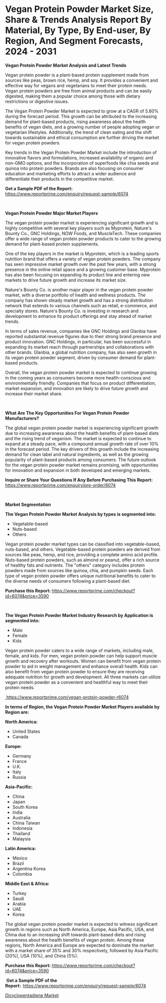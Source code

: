 <p><h1>Vegan Protein Powder Market Size, Share & Trends Analysis Report By Material, By Type, By End-user, By Region, And Segment Forecasts, 2024 - 2031</h1></p><p><strong>Vegan Protein Powder Market Analysis and Latest Trends</strong></p>
<p><p>Vegan protein powder is a plant-based protein supplement made from sources like peas, brown rice, hemp, and soy. It provides a convenient and effective way for vegans and vegetarians to meet their protein needs. Vegan protein powders are free from animal products and can be easily digested, making them a popular choice among those with dietary restrictions or digestive issues.</p><p>The Vegan Protein Powder Market is expected to grow at a CAGR of 5.80% during the forecast period. This growth can be attributed to the increasing demand for plant-based products, rising awareness about the health benefits of vegan diets, and a growing number of people adopting vegan or vegetarian lifestyles. Additionally, the trend of clean eating and the shift towards sustainable and ethical consumption are further driving the market for vegan protein powders.</p><p>Key trends in the Vegan Protein Powder Market include the introduction of innovative flavors and formulations, increased availability of organic and non-GMO options, and the incorporation of superfoods like chia seeds and quinoa into protein powders. Brands are also focusing on consumer education and marketing efforts to attract a wider audience and differentiate their products in the competitive market.</p></p>
<p><strong>Get a Sample PDF of the Report:&nbsp;</strong> <a href="https://www.reportprime.com/enquiry/request-sample/6074">https://www.reportprime.com/enquiry/request-sample/6074</a></p>
<p>&nbsp;</p>
<p><strong>Vegan Protein Powder Major Market Players</strong></p>
<p><p>The vegan protein powder market is experiencing significant growth and is highly competitive with several key players such as Myprotein, Nature's Bounty Co., GNC Holdings, NOW Foods, and MuscleTech. These companies offer a wide range of vegan protein powder products to cater to the growing demand for plant-based protein supplements.</p><p>One of the key players in the market is Myprotein, which is a leading sports nutrition brand that offers a variety of vegan protein powders. The company has seen impressive market growth over the past few years, with a strong presence in the online retail space and a growing customer base. Myprotein has also been focusing on expanding its product line and entering new markets to drive future growth and increase its market size.</p><p>Nature's Bounty Co. is another major player in the vegan protein powder market, with a diverse portfolio of health and wellness products. The company has shown steady market growth and has a strong distribution network that extends to various channels such as retail, e-commerce, and specialty stores. Nature's Bounty Co. is investing in research and development to enhance its product offerings and stay ahead of market trends.</p><p>In terms of sales revenue, companies like GNC Holdings and Glanbia have reported substantial revenue figures due to their strong brand presence and product innovation. GNC Holdings, in particular, has been successful in expanding its market reach through partnerships and collaborations with other brands. Glanbia, a global nutrition company, has also seen growth in its vegan protein powder segment, driven by consumer demand for plant-based products.</p><p>Overall, the vegan protein powder market is expected to continue growing in the coming years as consumers become more health-conscious and environmentally friendly. Companies that focus on product differentiation, market expansion, and innovation are likely to drive future growth and increase their market share.</p></p>
<p>&nbsp;</p>
<p><strong>What Are The Key Opportunities For Vegan Protein Powder Manufacturers?</strong></p>
<p><p>The global vegan protein powder market is experiencing significant growth due to increasing awareness about the health benefits of plant-based diets and the rising trend of veganism. The market is expected to continue to expand at a steady pace, with a compound annual growth rate of over 10% in the forecast period. The key drivers of this growth include the increasing demand for clean label and natural ingredients, as well as the growing popularity of plant-based products among consumers. The future outlook for the vegan protein powder market remains promising, with opportunities for innovation and expansion in both developed and emerging markets.</p></p>
<p><strong>Inquire or Share Your Questions If Any Before Purchasing This Report:</strong> <a href="https://www.reportprime.com/enquiry/pre-order/6074">https://www.reportprime.com/enquiry/pre-order/6074</a></p>
<p>&nbsp;</p>
<p><strong>Market Segmentation</strong></p>
<p><strong>The Vegan Protein Powder Market Analysis by types is segmented into:</strong></p>
<p><ul><li>Vegetable-based</li><li>Nuts-based</li><li>Others</li></ul></p>
<p><p>Vegan protein powder market types can be classified into vegetable-based, nuts-based, and others. Vegetable-based protein powders are derived from sources like peas, hemp, and rice, providing a complete amino acid profile. Nuts-based protein powders, such as almond or peanut, offer a rich source of healthy fats and nutrients. The "others" category includes protein powders made from sources like quinoa, chia, and pumpkin seeds. Each type of vegan protein powder offers unique nutritional benefits to cater to the diverse needs of consumers following a plant-based diet.</p></p>
<p><strong>Purchase this Report:&nbsp;</strong><a href="https://www.reportprime.com/checkout?id=6074&price=3590">https://www.reportprime.com/checkout?id=6074&price=3590</a></p>
<p>&nbsp;</p>
<p><strong>The Vegan Protein Powder Market Industry Research by Application is segmented into:</strong></p>
<p><ul><li>Male</li><li>Female</li><li>Kids</li></ul></p>
<p><p>Vegan protein powder caters to a wide range of markets, including male, female, and kids. For men, vegan protein powder can help support muscle growth and recovery after workouts. Women can benefit from vegan protein powder to aid in weight management and enhance overall health. Kids can also benefit from vegan protein powder to ensure they are receiving adequate nutrition for growth and development. All three markets can utilize vegan protein powder as a convenient and healthful way to meet their protein needs.</p></p>
<p><a href="https://www.reportprime.com/vegan-protein-powder-r6074">&nbsp;https://www.reportprime.com/vegan-protein-powder-r6074</a></p>
<p><strong>In terms of Region, the Vegan Protein Powder Market Players available by Region are:</strong></p>
<p>
    <p> <strong> North America: </strong>
        <ul>
            <li>United States</li>
            <li>Canada</li>
        </ul>
        </p> 
    <p> <strong> Europe: </strong>
        <ul>
            <li>Germany</li>
            <li>France</li>
            <li>U.K.</li>
            <li>Italy</li>
            <li>Russia</li>
        </ul>
        </p> 
    <p> <strong> Asia-Pacific: </strong>
        <ul>
            <li>China</li>
            <li>Japan</li>
            <li>South Korea</li>
            <li>India</li>
            <li>Australia</li>
            <li>China Taiwan</li>
            <li>Indonesia</li>
            <li>Thailand</li>
            <li>Malaysia</li>
        </ul>
        </p> 
    <p> <strong> Latin America: </strong>
        <ul>
            <li>Mexico</li>
            <li>Brazil</li>
            <li>Argentina Korea</li>
            <li>Colombia</li>
        </ul>
        </p> 
    <p> <strong> Middle East & Africa: </strong>
        <ul>
            <li>Turkey</li>
            <li>Saudi</li>
            <li>Arabia</li>
            <li>UAE</li>
            <li>Korea</li>
        </ul>
    </p>
    </p>
<p><p>The global vegan protein powder market is expected to witness significant growth in regions such as North America, Europe, Asia Pacific, USA, and China due to an increasing shift towards plant-based diets and rising awareness about the health benefits of vegan protein. Among these regions, North America and Europe are expected to dominate the market with a market share of 35% and 30% respectively, followed by Asia Pacific (20%), USA (10%), and China (5%).</p></p>
<p><strong>Purchase this Report: </strong><a href="https://www.reportprime.com/checkout?id=6074&price=3590">https://www.reportprime.com/checkout?id=6074&price=3590</a></p>
<p>&nbsp;<strong>Get a Sample PDF of the Report:&nbsp;&nbsp;</strong><a href="https://www.reportprime.com/enquiry/request-sample/6074">https://www.reportprime.com/enquiry/request-sample/6074</a></p>
<p><strong></strong></p>
<p><p><a href="https://military-diascia-e68.notion.site/Global-Dicyclopentadiene-Market-Size-and-Market-Trends-Insights-and-Projections-from-2024-to-2031-a5723250f8a34ea980c7460e61ac11e1">Dicyclopentadiene Market</a></p></p>